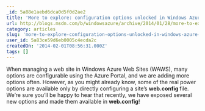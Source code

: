 ```yaml
---
_id: 5a88e1aebd6dca0d5f0d2ae2
title: 'More to explore: configuration options unlocked in Windows Azure Web Sites'
url: http://blogs.msdn.com/b/windowsazure/archive/2014/01/28/more-to-explore-configuration-options-unlocked-in-windows-azure-web-sites.aspx
category: articles
slug: 'more-to-explore-configuration-options-unlocked-in-windows-azure-web-sites'
user_id: 5a83ce59d6eb0005c4ecda2c
createdOn: '2014-02-01T08:56:31.000Z'
tags: []
---
```


When managing a web site in Windows Azure Web Sites (WAWS), many options are configurable using the Azure Portal, and we are adding more options often. However, as you might already know, some of the real power options are available only by directly configuring a site’s <strong>web.config </strong>file. We’re sure you’ll be happy to hear that recently, we have exposed several new options and made them available in <strong>web.config</strong>!
